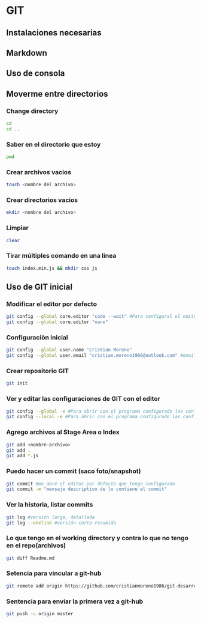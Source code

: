 # GIT

## Instalaciones necesarias
## Markdown
## Uso de consola

## Moverme entre directorios

### Change directory

```sh
cd
cd ..
```

### Saber en el directorio que estoy

```sh
pwd
```

### Crear archivos vacios

```sh
touch <nombre del archivo>
```

### Crear directorios vacios

```sh
mkdir <nombre del archivo>
```

### Limpiar

```sh
clear
```

### Tirar múltiples comando en una linea

```sh
touch index.min.js && mkdir css js
```

## Uso de GIT inicial

### Modificar el editor por defecto
```sh
git config --global core.editor "code --wait" #Para configural el editor  que se va abrir por defecto
git config --global core.editor "nano"
```

### Configuraciòn inicial

```sh
git config --global user.name "Cristian Moreno"
git config --global user.email "cristian.moreno1986@outlook.com" #email con el cual se registraron en GitHub
```

### Crear repositorio GIT

```sh
git init
```

### Ver y editar las configuraciones de GIT con el editor

```sh
git config --global -e #Para abrir con el programa configurado las configuraciones de global
git config --local -e #Para abrir con el programa configurado las configuraciones de local
```

### Agrego archivos al Stage Area o Index

```sh
git add <nombre-archivo>
git add .
git add *.js
```

### Puedo hacer un commit (saco foto/snapshot) 

```sh
git commit #me abre el editor por defecto que tengo configurado
git commit -m "mensaje descriptivo de lo contiene el commit"
```

### Ver la historia, listar commits

```sh
git log #versión larga, detallada
git log --oneline #versión corta resumida
```

### Lo que tengo en el working directory y contra lo que no tengo en el repo(archivos)

```sh
git diff Readme.md
```

### Setencia para vincular a git-hub

```sh
git remote add origin https://github.com/cristianmoreno1986/git-desarrollo-colaborativo.git
```

### Sentencia para enviar la primera vez a git-hub

```sh
git push -u origin master
```